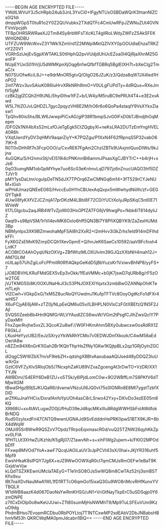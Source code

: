 -----BEGIN AGE ENCRYPTED FILE-----
YWdlLWVuY3J5cHRpb24ub3JnL3YxCi0+IFgyNTUxOSBDaWQrK3htanNIZCs0Q1di
dmppWGpST0tuR1o2Y0Z2QUVubkx2TXdQTFc4CmUwRFpJZWNuZUt4OVNFVnVpcjdh
TFBpOHRSRWRaeXJ2Tm84Sy8rbWFsTXcKLT4gIlRoLWdyZWFzZSAkSFEKWHlQNDBU
UTFZUW9WcWxvZ3Y1Wk1tZmVrd1Z2MWpiMktQZlVXY0pOOUdlaEhzaTRKZnY2Z0V1
VGRhSzlJejEvSgpXWTAKLS0tIHphQ2pvVUdjdUhUcEZoa0I4QjRjaXhnM25GenFP
NUpEYUxiS01hVjU5dWMKpnXjOqg6n1wQfbfTGBRq5BglEtXH7t+bXeCIg2TmaC/x
N07SUOfwKciL6J++e9drMnOR5gtvQ/OIgO26JZuK/z3/Qdza8qW7JX4Ied1HoPO2
2inf7Wzv3uvSAiuK086IuHrvXRkNRh9lmO+V0ULgFUPdTy+4dRQus+RXeJmtV5gM
czBk2jglZCQh2H9UNLi5hyi0Ihw1tFZ+b/LW4y/M5ruBC9ePRUt4T4+e3E2xvAwd
W5L7ItiZOJvLQHDZL7gyc2pqyzVH6E2M/hO6r6o6QoPa4staqlY9VsXYkxZlasw1
TpQhv80isShs/BLW6JwwpiPiCxAG/glP38R1bmpSJvG0IFxD0bTJBndjlhOqMepm
/DFO2k1NX4bXs52mLsfOJeTgEgk5CtZQgbyXl+neKsLRA2DUTzEmYngHVEL40R6h
VXqfJwrdYyDV3qHMV9aqarZiyY+K7PQZgu/P1XxN4F62fRpnqS5P32vabO67tK+8
R0T0vDHhRf7n3FcpOOO/u/CxvRE67FgAni2ChzIZBTk9UAxjmIQuoDIWs/9kJjna
4uGQKu/S/H2nmxStj/vEI519i4cPNKmnBi6ammJPsasXgCJBYTrC++b4rjH+xJs6
0qO3iumgNM1obGpMYhye7uo6Sc03eKnhnvLqD797jz6nZnucUAQO3hf5DZTJVr1l
pMY1ysDaLtnr/cguIpDeTN5dJX7TPOrq6ZwCMNGq6m14+3fT529rCYJeNUM+lGsh
wPHdUmazQNEeEG6S/HvccEu0HYnCBUexAqQxpx5mWwhydNiilIh/zf+GEGQYTqk6
4Uw08fyKXfVZJCZmjA17prDKzM4LBbI8F72CDiYUCtXoIyJRpSKqC5rd0E71WVeW
Il17LGlgcbu2aqJRB4WTvZjoWi03HxGPfZATFG6jV9hwgPo+fkbk4lT614dyliJZ
0aqt9+s98pVSM/1rIVI4evMK6OxIo6hff5QN3Bl7Y8PfiXQBYK9/ZaZexHUMd3Bp
NBMynIps3XK9BZmwohaMpFSAl8h2XxR2+I2mHvv3i3kZrhs1eld914mDFIhdkFFi
FyX6GZsEMxK9ZnrpDCQh1XevGpmE+Q/hnJeK6SaeCs10592/aaVBFcfosh4LnlK7
ACOBtCO4AhOyqli/NzOXVg+ZBfWhzMLOXUIvIm39GJQzXXbNH4mah12J+AM7GLIM
nUlLap57UhZgiLoFcPPmllR0RfIAQkpGeKdD5jBbYuzsKr1VxiwvBhNP8/yyFS+7
jJO8DBVHLKRuFMdGEX5vEp3vOkk/1fEaVMMc+b0jK7jswD7qURb8g/rF5zOw2TGE
jVJTKMG5Si8K/0OXUNaHkJI3c53PNJOXEXIYqxtx3zmbBwOZANNpOhiKTemTLejh
VlZCwh+VGkpDxG/1xM5Z8ucNoQYUwdmJ1KufpTFTVc8OoyOgtKcFo1dFXr4wHl57
X6uFCjyAE6jAW+zTZ0j/NLpEeQM6u05v/lLBHPLN0VlsCzFGtXBEfzQ1N5F2JAjl
SVQS0Zeeb6b4Hn9QNfGrWLVYAudIZCS6wuW/VGm2tPsgfCJlhZwsQclY7PyDaxMH
FhxZqerRvjhe5vxZL3QcoK2u8wF//W0FHKmAhm5BXy0ubwcsw0osRdRX1ZF6GkLJ
LKusHeYyzUB2/EeJzSXryzYkWkRhYCMo7v0EDWJDnfXkozk/C4wM58aEdOerlA8w
n8ZZm94X6nGrK1IGah2Br1KQtrTfqrHsZfNy1GKw1KQjtpBLx2qz1GRjOylnZGCL
dl2qgCSWWZbX7m/sF9lebZH+qdshgX8BtvAaxubaaAQIJsed48yDDQZ3luUwXrGx
GztC6VFZyXIvSRIojOb5/7NcxphZaKU89VZxaZgcengAt3rDwTO+VzDR/XX1TYJN
AWBDm//S4ERY6DeB1ZU+o5T5k/y6lPjdLomC0w+9O2WBffLm7S8PKfV6dTMjwXGM
tBwaSHgzB9jSJKUQaR6/dvanwVNzuUl6JQ0vt75s0IGNRo8E8Ml7ygstTzbfXDID
arZfIKuJnaYHCix/DxrafAnfoYpUOh4asC8rLSrwo42Yxy+DXlvDo3ezEE05m8KQ
XRt68U+xx4tAVLugwZO0jUfHuD39eJd8qcMKxIIlu8RdgWWHSbFoIAWdfokBrNDQ
Rud50zylsxdFri47CNTQ9wwnUGNAJd9SvEdddnHePRK0pwS1BTX9KJR+8bX4dWqW
OMJi95Sr8WwR9QSZxV7OpdzTRrpoEqxmascR0d/vuQ25TZNW26qyhKkZpxv0LFIA
1PHTLUt3XHwZUKzhb/K5gRj07/Z1awvNh+s+xihFIWg2ujwm+k/FKlO2MPOdbDfF
FFxwp8MVOd7YoA+awF7QcqUAOiLaUV3rJpPCVI43sX/0hai+JKjYR316uhf5Mpf9
EwshHkaK8slPQY7Jg6X+eJZ9WwOOWXqR0cI7qmCMJsRmOEFw1eBaT9KGxjd/wVjw
kLQdTSZXKEwnUMclaTAEyG+T1e1nSO8OJs5wWQ8m8CwTAz52rij3smBSTKfix9xu
lBt7oaXDvNauMwA1WL1fD1RTTcO6qmGo15ixaQ3Gu9WO8riMcvRHfKunxYVTBQLX
W1dWB8aazK4d067DaoNsYwRmKHSG/uN1+VriGtNayTkpErC5uSDSqjp0Y6zmDNPE
z7IlCxDiOIp0o8wKeUJUwi+ZTt80suinMjHsNWMhT9/Mp9TuLSFEuVUm9KzuO9dg
PhdmBHso7EvopmRCDbu0RbPOYLtoj7T1NTCxwMP2sdEAbV2DbJNBabsHBhmVM53h
QKRCWqlMA0pmJdcabn1BlQ==
-----END AGE ENCRYPTED FILE-----
